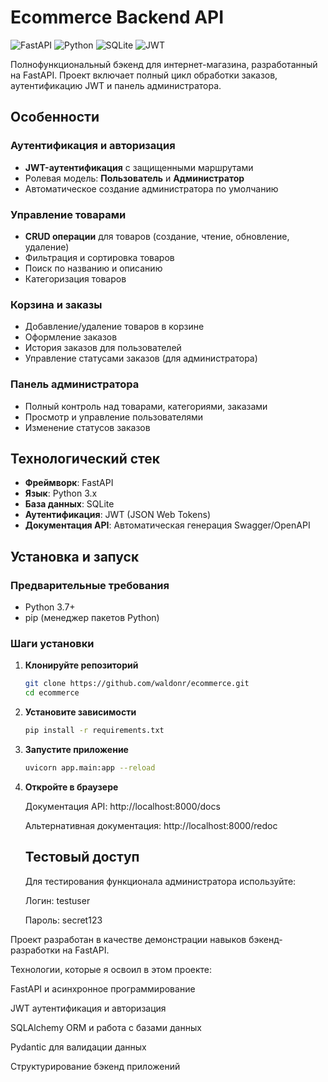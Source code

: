 # Ecommerce Backend API

![FastAPI](https://img.shields.io/badge/FastAPI-005571?style=for-the-badge&logo=fastapi)
![Python](https://img.shields.io/badge/Python-3776AB?style=for-the-badge&logo=python&logoColor=white)
![SQLite](https://img.shields.io/badge/SQLite-07405E?style=for-the-badge&logo=sqlite&logoColor=white)
![JWT](https://img.shields.io/badge/JWT-black?style=for-the-badge&logo=JSON%20web%20tokens)

Полнофункциональный бэкенд для интернет-магазина, разработанный на FastAPI. Проект включает полный цикл обработки заказов, аутентификацию JWT и панель администратора.

## Особенности

### Аутентификация и авторизация
- **JWT-аутентификация** с защищенными маршрутами
- Ролевая модель: **Пользователь** и **Администратор**
- Автоматическое создание администратора по умолчанию

### Управление товарами
- **CRUD операции** для товаров (создание, чтение, обновление, удаление)
- Фильтрация и сортировка товаров
- Поиск по названию и описанию
- Категоризация товаров

### Корзина и заказы
- Добавление/удаление товаров в корзине
- Оформление заказов
- История заказов для пользователей
- Управление статусами заказов (для администратора)

### Панель администратора
- Полный контроль над товарами, категориями, заказами
- Просмотр и управление пользователями
- Изменение статусов заказов

## Технологический стек

- **Фреймворк**: FastAPI
- **Язык**: Python 3.x
- **База данных**: SQLite
- **Аутентификация**: JWT (JSON Web Tokens)
- **Документация API**: Автоматическая генерация Swagger/OpenAPI

## Установка и запуск

### Предварительные требования
- Python 3.7+
- pip (менеджер пакетов Python)

### Шаги установки

1. **Клонируйте репозиторий**
   ```bash
   git clone https://github.com/waldonr/ecommerce.git
   cd ecommerce

2. **Установите зависимости**
   ```bash
   pip install -r requirements.txt

3. **Запустите приложение**
   ```bash
   uvicorn app.main:app --reload
   
4. **Откройте в браузере**

   Документация API: http://localhost:8000/docs
   
   Альтернативная документация: http://localhost:8000/redoc

   ## Тестовый доступ
   Для тестирования функционала администратора используйте:
   
   Логин: testuser
   
   Пароль: secret123
    
Проект разработан в качестве демонстрации навыков бэкенд-разработки на FastAPI.

Технологии, которые я освоил в этом проекте:

FastAPI и асинхронное программирование

JWT аутентификация и авторизация

SQLAlchemy ORM и работа с базами данных

Pydantic для валидации данных

Структурирование бэкенд приложений

